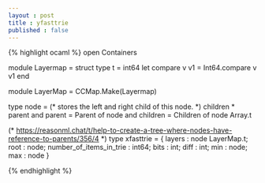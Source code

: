 ```yaml
---
layout : post
title : yfasttrie
published : false
---
```


{% highlight ocaml %}
open Containers

module  Layermap = struct
  type t = int64
  let compare v v1 =
    Int64.compare v v1
end


module LayerMap = CCMap.Make(Layermap)

type node =
	 (* stores the left and right child of this node. *)
	children * parent
and
  parent = Parent of node
and
  children = Children of  node Array.t


(* https://reasonml.chat/t/help-to-create-a-tree-where-nodes-have-reference-to-parents/356/4 *)
 type xfasttrie = {
	layers : node LayerMap.t;
	root : node;
	number_of_items_in_trie : int64;
	bits : int;
    diff : int;
	min : node;
	max : node
}


{% endhighlight %}
